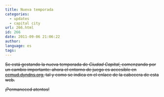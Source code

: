 ```yaml
---
title: Nueva temporada
categories:
  - updates
  - capital city
url: 266.html
id: 266
date: 2011-09-06 21:06:22
author:
language: es
tags:
---
```


~~Se está gestando la nueva temporada de _Ciudad Capital_, comenzando por un cambio importante: ahora el entorno de juego es accesible en [ccmud.dyndns.org](telnet://ccmud.dyndns.org:23), tal y como se indica en el enlace de la cabecera de esta web.~~

~~¡Permaneced atentos!~~
